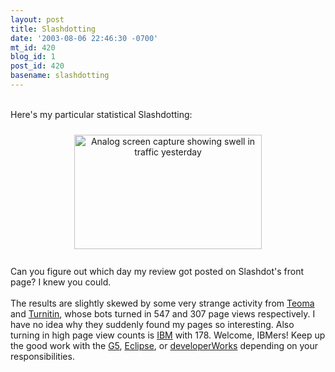 ```yaml
---
layout: post
title: Slashdotting
date: '2003-08-06 22:46:30 -0700'
mt_id: 420
blog_id: 1
post_id: 420
basename: slashdotting
---
```

<br />Here's my particular statistical Slashdotting:<br /><div align="center"><img src="/images/blog/analogpostslashdotting.gif" width="300" height="183" alt="Analog screen capture showing swell in traffic yesterday" style="padding:10px;" /></div><br />Can you figure out which day my review got posted on Slashdot's front page? I knew you could.<br /><br />The results are slightly skewed by some very strange activity from <a href="http://www.teoma.com/">Teoma</a> and <a href="http://www.turnitin.com/">Turnitin</a>, whose bots turned in 547 and 307 page views respectively. I have no idea why they suddenly found my pages so interesting. Also turning in high page view counts is <a href="http://www.ibm.com/">IBM</a> with 178. Welcome, IBMers! Keep up the good work with the <a href="http://www.apple.com/g5/">G5</a>, <a href="http://www.eclipse.org/">Eclipse</a>, or <a href="http://www.ibm.com/developerworks/">developerWorks</a> depending on your responsibilities.<br /><br /><br />
